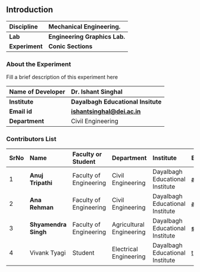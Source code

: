 ## Introduction


<b>Discipline | <b>Mechanical Engineering.
:--|:--|
<b> Lab | <b> Engineering Graphics Lab.
<b> Experiment|     <b> Conic Sections

### About the Experiment 

Fill a brief description of this experiment here

<b>Name of Developer | <b> Dr. Ishant Singhal
:--|:--|
<b> Institute | <b>  Dayalbagh Educational Insitute
<b> Email id|     <b>  ishantsinghal@dei.ac.in
<b> Department |  Civil Engineering

### Contributors List

SrNo | Name | Faculty or Student | Department| Institute | Email id
:--|:--|:--|:--|:--|:--|
1 | <b> Anuj Tripathi | Faculty of Engineering | Civil Engineering | Dayalbagh Educational Institute | <b> atripati1253@gmail.com
2 | <b> Ana Rehman | Faculty of Engineering | Civil Engineering | Dayalbagh Educational Institute | <b> anarehmanana@gmail.com
3 | <b> Shyamendra Singh | Faculty of Engineering | Agricultural Engineering | Dayalbagh Educational Institute | <b> shyamendra.me@gmail.com
4 | Vivank Tyagi | Student | Electrical Engineering | Dayalbagh Educational Institute | tyagivivank1@gmail.com
